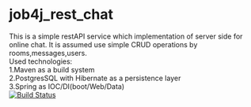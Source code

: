 # job4j_rest_chat
This is a simple restAPI service which implementation of server side for online chat.
It is assumed use simple CRUD operations by rooms,messages,users.<br>
Used technologies:<br>
1.Maven as a build system<br>
2.PostgresSQL with Hibernate as a persistence layer<br>
3.Spring as IOC/DI(boot/Web/Data)<br>
[![Build Status](https://travis-ci.org/DenisViskov/job4j_rest_chat.svg?branch=master)](https://travis-ci.org/DenisViskov/job4j_rest_chat)
